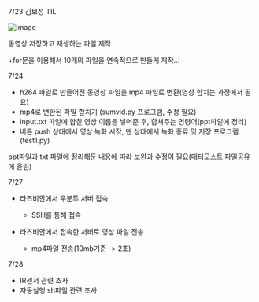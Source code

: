 7/23 김보성 TIL

![image](https://user-images.githubusercontent.com/48462044/88282891-5f9f9780-cd25-11ea-933d-0a731c2045e9.png)

동영상 저장하고 재생하는 파일 제작



+for문을 이용해서 10개의 파일을 연속적으로 만들게 제작...





7/24

- h264 파일로 만들어진 동영상 파일을 mp4 파일로 변환(영상 합치는 과정에서 필요)
- mp4로 변환된 파일 합치기 (sumvid.py 프로그램, 수정 필요)
- input.txt 파일에 합칠 영상 이름을 넣어준 후, 합쳐주는 명령어(ppt파일에 정리)
- 버튼 push 상태에서 영상 녹화 시작, 뗀 상태에서 녹화 종료 및 저장 프로그램(test1.py)



ppt파일과 txt 파일에 정리해둔 내용에 따라 보완과 수정이 필요(매터모스트 파일공유에 올림)





7/27

- 라즈비안에서 우분투 서버 접속
  - SSH를 통해 접속

- 라즈비안에서 접속한 서버로 영상 파일 전송
  - mp4파일 전송(10mb기준 -> 2초)





7/28

- IR센서 관련 조사
- 자동실행 sh파일 관련 조사